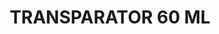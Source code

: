 ---
layout: product
title: "TRANSPARATOR 60 ML"
price: "670" 
desc: "Sredstvo za providne slojeve boje (akril)"
img_path: "/assets/img/A.MIG-2017.webp"
brand: "AMMO"
available: true
special_offer: false
new: false
soon: false
cat: "020000"
subcat: "020100"
subsubcat: "020105"
sifra: "A.MIG-2017"
popular: false
---